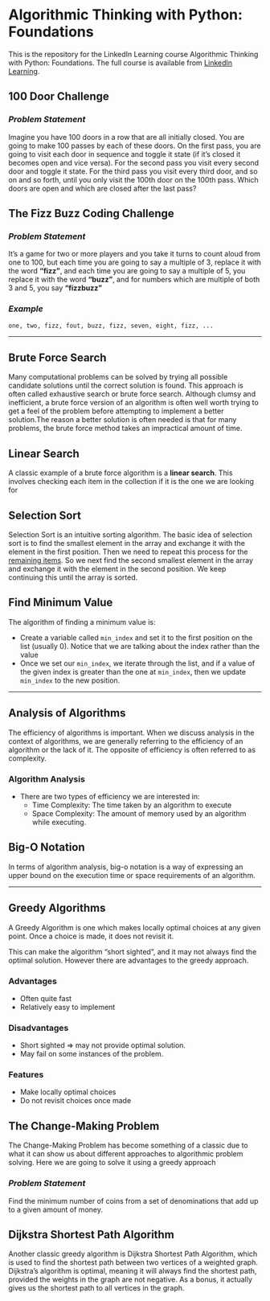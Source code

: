 # Algorithmic Thinking with Python: Foundations
This is the repository for the LinkedIn Learning course Algorithmic Thinking with Python: Foundations. The full course is available from [LinkedIn Learning](https://www.linkedin.com/learning/).

## 100 Door Challenge

### *Problem Statement*

Imagine you have 100 doors in a row that are all initially closed. You are going to make 100 passes by each of these doors. On the first pass, you are going to visit each door in sequence and toggle it state (if it’s closed it becomes open and vice versa). For the second pass you visit every second door and toggle it state. For the third pass you visit every third door, and so on and so forth, until you only visit the 100th door on the 100th pass. Which doors are open and which are closed after the last pass?

## The Fizz Buzz Coding Challenge

### *Problem Statement*

It’s a game for two or more players and you take it turns to count aloud from one to 100, but each time you are going to say a multiple of 3, replace it with the word **“fizz”**, and each time you are going to say a multiple of 5, you replace it with the word **“buzz”**, and for numbers which are multiple of both 3 and 5, you say **“fizzbuzz”**

### *Example*

```one, two, fizz, fout, buzz, fizz, seven, eight, fizz, ...```

----
## Brute Force Search

Many computational problems can be solved by trying all possible candidate solutions until the correct solution is found. This approach is often called exhaustive search or brute force search. Although clumsy and inefficient, a brute force version of an algorithm is often well worth trying to get a feel of the problem before attempting to implement a better solution.The reason a better solution is often needed is that for many problems, the brute force method takes an impractical amount of time.

## Linear Search

A classic example of a brute force algorithm is a **linear search**. This involves checking each item in the collection if it is the one we are looking for

## Selection Sort

Selection Sort is an intuitive sorting algorithm. The basic idea of selection sort is to find the smallest element in the array and exchange it with the element in the first position. Then we need to repeat this process for the <u>remaining items</u>. So we next find the second smallest element in the array and exchange it with the element in the second position. We keep continuing this until the array is sorted.

## Find Minimum Value

The algorithm of finding a minimum value is:

- Create a variable called `min_index` and set it to the first position on the list (usually 0). Notice that we are talking about the index rather than the value
- Once we set our `min_index`, we iterate through the list, and if a value of the given index is greater than the one at `min_index`, then we update `min_index` to the new position.

---

## Analysis of Algorithms

The efficiency of algorithms is important. When we discuss analysis in the context of algorithms, we are generally referring to the efficiency of an algorithm or the lack of it. The opposite of efficiency is often referred to as complexity.

### Algorithm Analysis

- There are two types of efficiency we are interested in:
    - Time Complexity: The time taken by an algorithm to execute
    - Space Complexity: The amount of memory used by an algorithm while executing.

## Big-O Notation

In terms of algorithm analysis, big-o notation is a way of expressing an upper bound on the execution time or space requirements of an algorithm.

---

## Greedy Algorithms

A Greedy Algorithm is one which makes locally optimal choices at any given point. Once a choice is made, it does not revisit it.

This can make the algorithm “short sighted”, and it may not always find the optimal solution. However there are advantages to the greedy approach.

### Advantages

- Often quite fast
- Relatively easy to implement

### Disadvantages

- Short sighted ⇒ may not provide optimal solution.
- May fail on some instances of the problem.

### Features

- Make locally optimal choices
- Do not revisit choices once made

## The Change-Making Problem

The Change-Making Problem has become something of a classic due to what it can show us about different approaches to algorithmic problem solving. Here we are going to solve it using a greedy approach

### *Problem Statement*

Find the minimum number of coins from a set of denominations that add up to a given amount of money.

## Dijkstra Shortest Path Algorithm

Another classic greedy algorithm is Dijkstra Shortest Path Algorithm, which is used to find the shortest path between two vertices of a weighted graph. Dijkstra’s algorithm is optimal, meaning it will always find the shortest path, provided the weights in the graph are not negative. As a bonus, it actually gives us the shortest path to all vertices in the graph.
